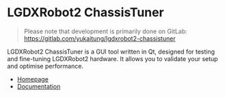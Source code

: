 # LGDXRobot2 ChassisTuner

> Please note that development is primarily done on GitLab: https://gitlab.com/yukaitung/lgdxrobot2-chassistuner

LGDXRobot2 ChassisTuner is a GUI tool written in Qt, designed for testing and fine-tuning LGDXRobot2 hardware. It allows you to validate your setup and optimise performance.

- [Homepage](https://lgdxrobot.bristolgram.uk/lgdxrobot2/)
- [Documentation](https://docs.lgdxrobot.bristolgram.uk/lgdxrobot2/chassistuner/)